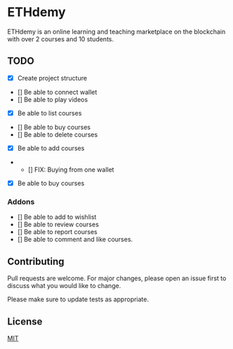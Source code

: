 # ETHdemy
ETHdemy is an online learning and teaching marketplace on the blockchain with over 2 courses and 10 students. 

## TODO
- [x] Create project structure
- [] Be able to connect wallet
- [] Be able to play videos
- [x] Be able to list courses
- [] Be able to buy courses
- [] Be able to delete courses
- [x] Be able to add courses
- - [] FIX: Buying from one wallet
- [x] Be able to buy courses
### Addons
- [] Be able to add to wishlist
- [] Be able to review courses
- [] Be able to report courses
- [] Be able to comment and like courses.
## Contributing
Pull requests are welcome. For major changes, please open an issue first to discuss what you would like to change.

Please make sure to update tests as appropriate.

## License
[MIT](https://choosealicense.com/licenses/mit/)